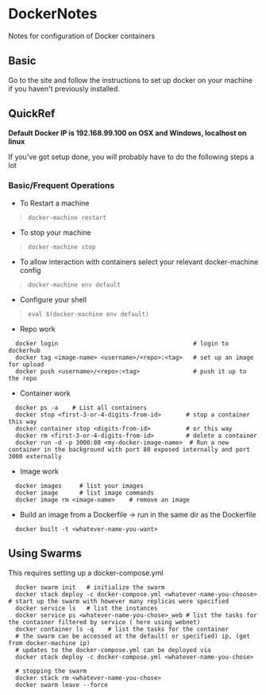 # DockerNotes
Notes for configuration of Docker containers

## Basic
Go to the site and follow the instructions to set up docker on your machine
if you haven't previously installed.

## QuickRef

**Default Docker IP is 192.168.99.100 on OSX and Windows, localhost on linux**

If you've got setup done, you will probably have to do the following steps  a lot

### Basic/Frequent Operations
- To Restart a machine
> ```docker-machine restart```
- To stop your machine
> ```docker-machine stop```

- To allow interaction with containers select your relevant
docker-machine config
> ```docker-machine env default```
- Configure your shell
> ```eval $(docker-machine env default)```
- Repo work
```
  docker login                                      # login to dockerhub
  docker tag <image-name> <username>/<repo>:<tag>   # set up an image for upload
  docker push <username>/<repo>:<tag>               # push it up to the repo
```
- Container work
```
  docker ps -a    # List all containers
  docker stop <first-3-or-4-digits-from-id>       # stop a container this way
  docker container stop <digits-from-id>          # or this way
  docker rm <first-3-or-4-digits-from-id>         # delete a container
  docker run -d -p 3000:80 <my-docker-image-name>  # Run a new container in the background with port 80 exposed internally and port 3000 externally
```
- Image work
``` 
  docker images     # list your images
  docker image      # list image commands
  docker image rm <image-name>    # remove an image
```
- Build an image from a Dockerfile -> run in the same dir as the Dockerfile
```
  docker built -t <whatever-name-you-want>
```

## Using Swarms
This requires setting up a docker-compose.yml
```
  docker swarm init   # initialize the swarm
  docker stack deploy -c docker-compose.yml <whatever-name-you-choose>    # start up the swarm with however many replicas were specified
  docker service ls   # list the instances
  docker service ps <whatever-name-you-chose>_web # list the tasks for the container filtered by service ( here using webnet)
  docker container ls -q    # list the tasks for the container
  # the swarm can be accessed at the default( or specified) ip, (get from docker-machine ip)
  # updates to the docker-compose.yml can be deployed via
  docker stack deploy -c docker-compose.yml <whatever-name-you-chose>
  
  # stopping the swarm
  docker stack rm <whatever-name-you-chose>
  docker swarm leave --force
  
```


